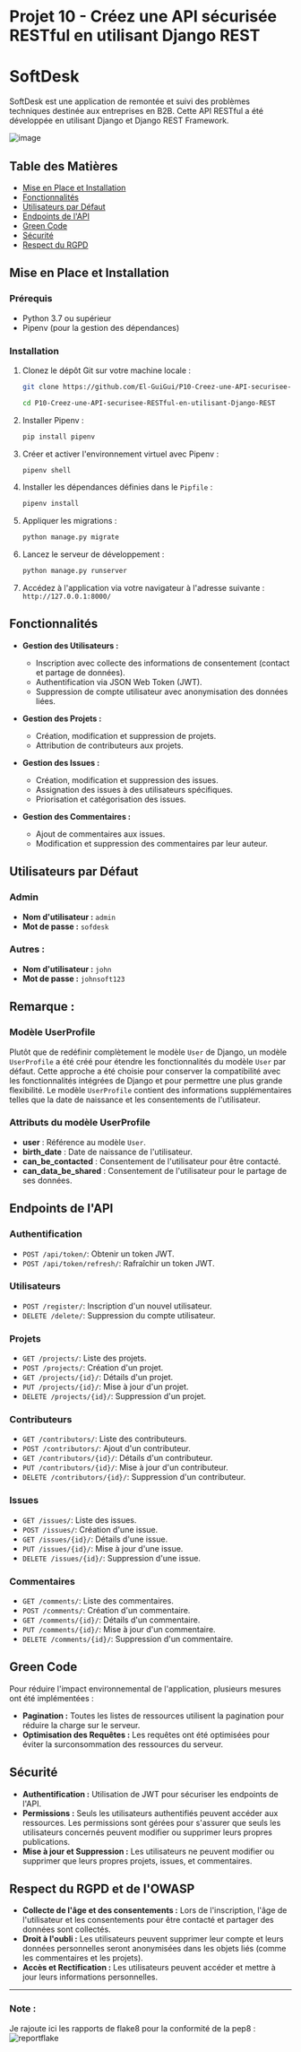 # Projet 10 - Créez une API sécurisée RESTful en utilisant Django REST

# SoftDesk 
SoftDesk est une application de remontée et suivi des problèmes techniques destinée aux entreprises en B2B. Cette API RESTful a été développée en utilisant Django et Django REST Framework.

![image](https://github.com/El-GuiGui/P10-Creez-une-API-securisee-RESTful-en-utilisant-Django-REST/assets/148984263/0ed9fd2a-0186-4d1f-bd5a-de3eb5534ced)


## Table des Matières

- [Mise en Place et Installation](#mise-en-place-et-installation)
- [Fonctionnalités](#fonctionnalités)
- [Utilisateurs par Défaut](#utilisateurs-par-défaut)
- [Endpoints de l'API](#endpoints-de-lapi)
- [Green Code](#green-code)
- [Sécurité](#sécurité)
- [Respect du RGPD](#respect-du-rgpd)







## Mise en Place et Installation

### Prérequis

- Python 3.7 ou supérieur
- Pipenv (pour la gestion des dépendances)


### Installation


1. Clonez le dépôt Git sur votre machine locale :

    ```bash
    git clone https://github.com/El-GuiGui/P10-Creez-une-API-securisee-RESTful-en-utilisant-Django-REST.git
    ```

    ```bash
    cd P10-Creez-une-API-securisee-RESTful-en-utilisant-Django-REST
    ```



2. Installer Pipenv :
    ```bash
    pip install pipenv
    ```

3. Créer et activer l'environnement virtuel avec Pipenv :
    ```bash
    pipenv shell
    ```

4. Installer les dépendances définies dans le `Pipfile` :
    ```bash
    pipenv install
    ```


5. Appliquer les migrations :
    ```bash
    python manage.py migrate
    ```

4. Lancez le serveur de développement :

    ```bash
    python manage.py runserver
    ```

5. Accédez à l'application via votre navigateur à l'adresse suivante : `http://127.0.0.1:8000/`



## Fonctionnalités

- **Gestion des Utilisateurs :**
  - Inscription avec collecte des informations de consentement (contact et partage de données).
  - Authentification via JSON Web Token (JWT).
  - Suppression de compte utilisateur avec anonymisation des données liées.

- **Gestion des Projets :**
  - Création, modification et suppression de projets.
  - Attribution de contributeurs aux projets.

- **Gestion des Issues :**
  - Création, modification et suppression des issues.
  - Assignation des issues à des utilisateurs spécifiques.
  - Priorisation et catégorisation des issues.

- **Gestion des Commentaires :**
  - Ajout de commentaires aux issues.
  - Modification et suppression des commentaires par leur auteur.


## Utilisateurs par Défaut

### Admin

- **Nom d'utilisateur :** `admin`
- **Mot de passe :** `sofdesk`

### Autres :

- **Nom d'utilisateur :** `john`
- **Mot de passe :** `johnsoft123`

## Remarque :
### Modèle UserProfile

Plutôt que de redéfinir complètement le modèle `User` de Django, un modèle `UserProfile` a été créé pour étendre les fonctionnalités du modèle `User` par défaut. Cette approche a été choisie pour conserver la compatibilité avec les fonctionnalités intégrées de Django et pour permettre une plus grande flexibilité. Le modèle `UserProfile` contient des informations supplémentaires telles que la date de naissance et les consentements de l'utilisateur.

### Attributs du modèle UserProfile

- **user** : Référence au modèle `User`.
- **birth_date** : Date de naissance de l'utilisateur.
- **can_be_contacted** : Consentement de l'utilisateur pour être contacté.
- **can_data_be_shared** : Consentement de l'utilisateur pour le partage de ses données.

## Endpoints de l'API

### Authentification

- `POST /api/token/`: Obtenir un token JWT.
- `POST /api/token/refresh/`: Rafraîchir un token JWT.

### Utilisateurs

- `POST /register/`: Inscription d'un nouvel utilisateur.
- `DELETE /delete/`: Suppression du compte utilisateur.

### Projets

- `GET /projects/`: Liste des projets.
- `POST /projects/`: Création d'un projet.
- `GET /projects/{id}/`: Détails d'un projet.
- `PUT /projects/{id}/`: Mise à jour d'un projet.
- `DELETE /projects/{id}/`: Suppression d'un projet.

### Contributeurs

- `GET /contributors/`: Liste des contributeurs.
- `POST /contributors/`: Ajout d'un contributeur.
- `GET /contributors/{id}/`: Détails d'un contributeur.
- `PUT /contributors/{id}/`: Mise à jour d'un contributeur.
- `DELETE /contributors/{id}/`: Suppression d'un contributeur.

### Issues

- `GET /issues/`: Liste des issues.
- `POST /issues/`: Création d'une issue.
- `GET /issues/{id}/`: Détails d'une issue.
- `PUT /issues/{id}/`: Mise à jour d'une issue.
- `DELETE /issues/{id}/`: Suppression d'une issue.

### Commentaires

- `GET /comments/`: Liste des commentaires.
- `POST /comments/`: Création d'un commentaire.
- `GET /comments/{id}/`: Détails d'un commentaire.
- `PUT /comments/{id}/`: Mise à jour d'un commentaire.
- `DELETE /comments/{id}/`: Suppression d'un commentaire.

## Green Code

Pour réduire l'impact environnemental de l'application, plusieurs mesures ont été implémentées :

- **Pagination :** Toutes les listes de ressources utilisent la pagination pour réduire la charge sur le serveur.
- **Optimisation des Requêtes :** Les requêtes ont été optimisées pour éviter la surconsommation des ressources du serveur.

## Sécurité

- **Authentification :** Utilisation de JWT pour sécuriser les endpoints de l'API.
- **Permissions :** Seuls les utilisateurs authentifiés peuvent accéder aux ressources. Les permissions sont gérées pour s'assurer que seuls les utilisateurs concernés peuvent modifier ou supprimer leurs propres publications.
- **Mise à jour et Suppression :** Les utilisateurs ne peuvent modifier ou supprimer que leurs propres projets, issues, et commentaires.

## Respect du RGPD et de l'OWASP

- **Collecte de l'âge et des consentements :** Lors de l'inscription, l'âge de l'utilisateur et les consentements pour être contacté et partager des données sont collectés.
- **Droit à l'oubli :** Les utilisateurs peuvent supprimer leur compte et leurs données personnelles seront anonymisées dans les objets liés (comme les commentaires et les projets).
- **Accès et Rectification :** Les utilisateurs peuvent accéder et mettre à jour leurs informations personnelles.

---


### Note : 



Je rajoute ici les rapports de flake8 pour la conformité de la pep8 :
![reportflake](image.png)